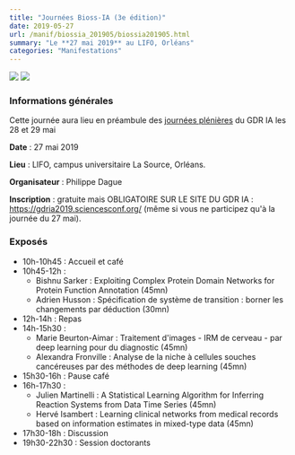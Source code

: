 ```yaml
---
title: "Journées Bioss-IA (3e édition)"
date: 2019-05-27
url: /manif/biossia_201905/biossia201905.html
summary: "Le **27 mai 2019** au LIFO, Orléans"
categories: "Manifestations"
---
```


![](./gdria.jpg) ![](./logo-gdria.jpg)

### Informations générales

Cette journée aura lieu en préambule des [journées
plénières](https://gdria2019.sciencesconf.org/) du GDR IA les 28 et 29
mai

**Date** : 27 mai 2019

**Lieu** : LIFO, campus universitaire La Source, Orléans.

**Organisateur** : Philippe Dague 

**Inscription** : gratuite mais OBLIGATOIRE SUR LE SITE DU GDR IA :
<https://gdria2019.sciencesconf.org/> (même si vous ne participez qu\'à
la journée du 27 mai).

### Exposés

-   10h-10h45 : Accueil et café
-   10h45-12h :
    -   Bishnu Sarker : Exploiting Complex Protein Domain Networks for
        Protein Function Annotation (45mn)
    -   Adrien Husson : Spécification de système de transition : borner
        les changements par déduction (30mn)
-   12h-14h : Repas
-   14h-15h30 :
    -   Marie Beurton-Aimar : Traitement d\'images - IRM de cerveau -
        par deep learning pour du diagnostic (45mn)
    -   Alexandra Fronville : Analyse de la niche à cellules souches
        cancéreuses par des méthodes de deep learning (45mn)
-   15h30-16h : Pause café
-   16h-17h30 :
    -   Julien Martinelli : A Statistical Learning Algorithm for
        Inferring Reaction Systems from Data Time Series (45mn)
    -   Hervé Isambert : Learning clinical networks from medical records
        based on information estimates in mixed-type data (45mn)
-   17h30-18h : Discussion
-   19h30-22h30 : Session doctorants


